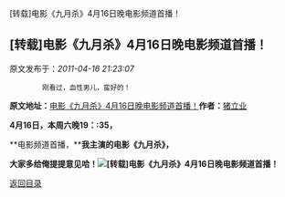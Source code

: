 [转载]电影《九月杀》4月16日晚电影频道首播！
## [转载]电影《九月杀》4月16日晚电影频道首播！

 原文发布于：*2011-04-16 21:23:07*

			刚看过，血性男儿，蛮好的！

**原文地址：**[电影《九月杀》4月16日晚电影频道首播！](http://blog.sina.com.cn/s/blog_58e004bb0100six7.html)**作者：**[猪立业](http://blog.sina.com.cn/u/1491076283)

**4月16日，本周六晚19：:35，**

**电影频道首播，****我主演的电影《九月杀》，**

**大家多给俺提提意见哈！![[转载]电影《九月杀》4月16日晚电影频道首播！](http://www.sinaimg.cn/uc/myshow/blog/misc/gif/E___6724EN00SIGG.gif)**

[返回目录](index.html)
